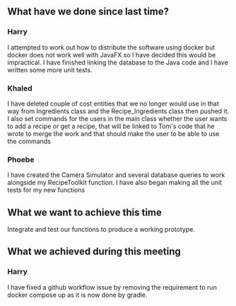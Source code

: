 ## What have we done since last time?

### Harry

I attempted to work out how to distribute the software using docker but docker does not work well with JavaFX so I have decided this would be impractical. I have finished linking the database to the Java code and I have written some more unit tests.


### Khaled
I have deleted couple of cost entities that we no longer would use in that way from Ingredients class and the Recipe_Ingredients class then pushed it. I also set commands for the users in the main class whether the user wants to add a recipe or get a recipe, that will be linked to Tom's code that he wrote to merge the work and that should make the user to be able to use the commands 

### Phoebe
I have created the Camera Simulator and several database queries to work alongside my RecipeToolkit function. I have also began making all the unit tests for my new functions

## What we want to achieve this time

Integrate and test our functions to produce a working prototype.

## What we achieved during this meeting

### Harry

I have fixed a github workflow issue by removing the requirement to run docker compose up as it is now done by gradle.
